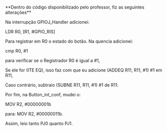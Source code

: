 ﻿\*\*Dentro do código disponibilizado pelo professor, fiz as seguintes alterações\*\*

Na interrupção GPIOJ_Handler adicionei:

LDR R0, [R1, #GPIO_RIS]

Para registrar em R0 o estado do botão. Na quencia adicionei:

cmp R0, #1

para verificar se o Registrador R0 é igual a #1,

Se ele for (ITE EQ), isso faz com que eu adicione (ADDEQ R11, R11, #1) #1 em R11,

Caso contrário, subtraio (SUBNE R11, R11, #1) #1 de R11.

Por fim, na Button_int_conf, mudei o:

MOV R2, #00000001b

para: MOV R2, #00000011b.

Assim, leio tanto PJ0 quanto PJ1.
